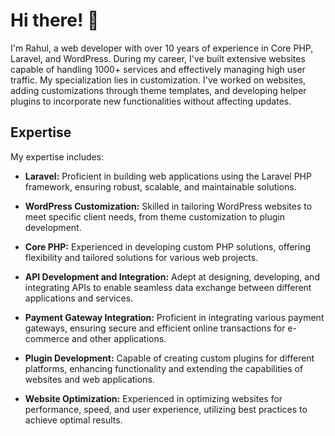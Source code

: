 # Hi there! 👋

I'm Rahul, a web developer with over 10 years of experience in Core PHP, Laravel, and WordPress. During my career, I've built extensive websites capable of handling 1000+ services and effectively managing high user traffic. My specialization lies in customization. I've worked on websites, adding customizations through theme templates, and developing helper plugins to incorporate new functionalities without affecting updates.

## Expertise

My expertise includes:

- **Laravel:** Proficient in building web applications using the Laravel PHP framework, ensuring robust, scalable, and maintainable solutions.

- **WordPress Customization:** Skilled in tailoring WordPress websites to meet specific client needs, from theme customization to plugin development.

- **Core PHP:** Experienced in developing custom PHP solutions, offering flexibility and tailored solutions for various web projects.

- **API Development and Integration:** Adept at designing, developing, and integrating APIs to enable seamless data exchange between different applications and services.

- **Payment Gateway Integration:** Proficient in integrating various payment gateways, ensuring secure and efficient online transactions for e-commerce and other applications.

- **Plugin Development:** Capable of creating custom plugins for different platforms, enhancing functionality and extending the capabilities of websites and web applications.

- **Website Optimization:** Experienced in optimizing websites for performance, speed, and user experience, utilizing best practices to achieve optimal results.
